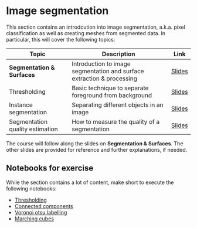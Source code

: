 # Image segmentation

This section contains an introdcution into image segmentation, a.k.a. pixel classification as well as creating meshes from segmented data. In particular, this will cover the following topics:

| Topic | Description | Link |
| ----- | ----------- | ---- |
| **Segmentation & Surfaces** | Introduction to image segmentation and surface extraction & processing | [Slides](segmentation_and_surfaces.pf) |
| Thresholding | Basic technique to separate foreground from background | [Slides](https://github.com/BiAPoL/Image-data-science-with-Python-and-Napari-EPFL2022/raw/main/docs/day2d_image_segmentation/Thresholding.pdf) |
| Instance segmentation | Separating different objects in an image | [Slides](https://github.com/BiAPoL/Image-data-science-with-Python-and-Napari-EPFL2022/raw/main/docs/day2d_image_segmentation/Instance_segmentation.pdf)|
| Segmentation quality estimation | How to measure the quality of a segmentation | [Slides](https://github.com/BiAPoL/Image-data-science-with-Python-and-Napari-EPFL2022/raw/main/docs/day2d_image_segmentation/segmentation_quality_estimation.pdf)

The course will follow along the slides on **Segmentation & Surfaces**. The other slides are provided for reference and further explanations, if needed.

## Notebooks for exercise

While the section contains a lot of content, make short to execute the following notebooks:

- [Thresholding](./01_EXERCISE_Thresholding.ipynb)
- [Connected components](./09_connected_component_labeling.ipynb)
- [Voronoi otsu labelling](./11_voronoi_otsu_labeling.ipynb)
- [Marching cubes](./21_EXERCISE_marching_cubes.ipynb)